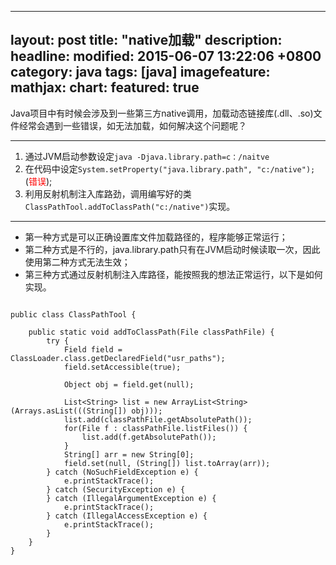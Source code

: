 ---
layout: post
title: "native加载"
description:
headline:
modified: 2015-06-07 13:22:06 +0800
category: java
tags: [java]
imagefeature: 
mathjax:
chart:
featured: true
------
Java项目中有时候会涉及到一些第三方native调用，加载动态链接库(.dll、.so)文件经常会遇到一些错误，如无法加载，如何解决这个问题呢？

----------
1. 通过JVM启动参数设定`java -Djava.library.path=c：/naitve`
2. 在代码中设定`System.setProperty("java.library.path", "c:/native");`(<font color="red">错误</font>);
3. 利用反射机制注入库路劲，调用编写好的类`ClassPathTool.addToClassPath("c:/native")`实现。

----------

- 第一种方式是可以正确设置库文件加载路径的，程序能够正常运行；
- 第二种方式是不行的，java.library.path只有在JVM启动时候读取一次，因此使用第二种方式无法生效；
- 第三种方式通过反射机制注入库路径，能按照我的想法正常运行，以下是如何实现。

```

public class ClassPathTool {
	
	public static void addToClassPath(File classPathFile) {
		try {
			Field field = ClassLoader.class.getDeclaredField("usr_paths");
			field.setAccessible(true);
			
			Object obj = field.get(null);
			
			List<String> list = new ArrayList<String>(Arrays.asList(((String[]) obj)));
			list.add(classPathFile.getAbsolutePath());
			for(File f : classPathFile.listFiles()) {
				list.add(f.getAbsolutePath());
			}
			String[] arr = new String[0];
			field.set(null, (String[]) list.toArray(arr));
		} catch (NoSuchFieldException e) {
			e.printStackTrace();
		} catch (SecurityException e) {
		} catch (IllegalArgumentException e) {
			e.printStackTrace();
		} catch (IllegalAccessException e) {
			e.printStackTrace();
		}
	}
}

```
